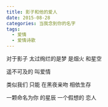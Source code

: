 ```yaml
---
title: 影子和他的爱人
date: 2015-08-28
categories: 当我念到你的名字
tags:
  - 爱情
  - 爱情诗歌
---
```


对于影子
太过绚烂的是梦
是烟火
和星空
<!--more-->
遥不可及的
叫爱情

类似我们
只能
在黑夜亲吻
相依生存

一颗命名为你
的星辰
一个假想的
恋人